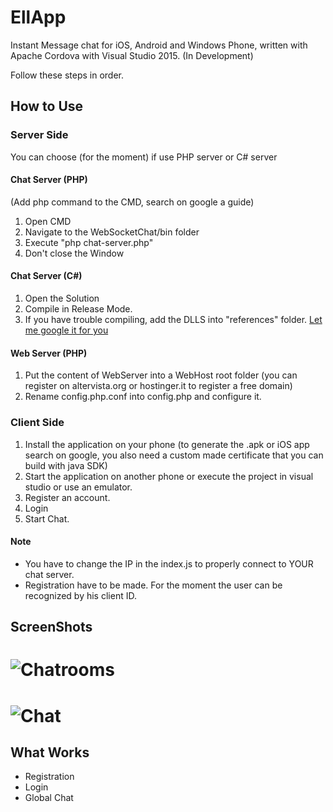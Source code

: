 # EllApp
Instant Message chat for iOS, Android and Windows Phone, written with Apache Cordova with Visual Studio 2015. (In Development)

Follow these steps in order.

## How to Use
### Server Side
You can choose (for the moment) if use PHP server or C# server
#### Chat Server (PHP)
(Add php command to the CMD, search on google a guide)

1. Open CMD
2. Navigate to the WebSocketChat/bin folder
3. Execute "php chat-server.php"
4. Don't close the Window

#### Chat Server (C#)
1. Open the Solution
2. Compile in Release Mode.
3. If you have trouble compiling, add the DLLS into "references" folder. [Let me google it for you](http://lmgtfy.com/?q=How+to+add+reference+in+visual+studio)

#### Web Server (PHP)
1. Put the content of WebServer into a WebHost root folder (you can register on altervista.org or hostinger.it to register a free domain)
2. Rename config.php.conf into config.php and configure it.

### Client Side
1. Install the application on your phone (to generate the .apk or iOS app search on google, you also need a custom made certificate that you can build with java SDK)
2. Start the application on another phone or execute the project in visual studio or use an emulator.
3. Register an account.
4. Login
5. Start Chat.

#### Note
- You have to change the IP in the index.js to properly connect to YOUR chat server.
- Registration have to be made. For the moment the user can be recognized by his client ID.

## ScreenShots
# ![Chatrooms](http://i.imgur.com/2jSeFmr.png)

# ![Chat](http://i.imgur.com/DlWUm2O.png)

What Works
------
- Registration
- Login
- Global Chat
